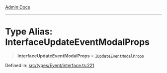 [Admin Docs](/)

***

# Type Alias: InterfaceUpdateEventModalProps

> **InterfaceUpdateEventModalProps** = [`IUpdateEventModalProps`](types\Event\interface\README\interfaces\IUpdateEventModalProps.md)

Defined in: [src/types/Event/interface.ts:221](https://github.com/PalisadoesFoundation/talawa-admin/blob/main/src/types/Event/interface.ts#L221)
